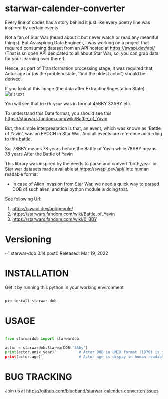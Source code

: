 # starwar-calender-converter
Every line of codes has a story behind it just like every poetry line was inspired by certain events.

Not a fan of Star War (heard about it but never watch or read any meaniful things). But As aspiring Data Engineer, I was working on a project that required consuming dataset from an API hosted at https://swapi.dev/api/  (That is sn open API dedicated to all about Star War, so, you can grab data for your learning over there!).

Hence, as part of Transformation processing stage, it was required that, Actor age or (as the problem state, 'find the oldest actor') should be derived.

If you look at this image  (the data after Extraction/Ingestation State)
![alt text](dob_sample.png "birth_year Section of the Database")

You will see that `birth_year` was in format
 45BBY
 32ABY
 etc.

 To understand this Date format, you should see this https://starwars.fandom.com/wiki/Battle_of_Yavin

 But, the simple interpreatation is that, an event, which was known as 'Battle of Yavin', was an EPOCH in Star War. And all events are reference according to this battle.

 So, 78BBY means 78 years before the Battle of Yavin while
 78ABY means 78 years After the Battle of Yavin  

This library was inspired by the needs to parse and convert 'birth_year' in Star war datasets made available at https://swapi.dev/api/ into human readable format

* In case of Alien Invasion from Star War, we need a quick way to parsed DOB of such alien, and this python module is doing that. 


See following Url:
1. https://swapi.dev/api/people/
2. https://starwars.fandom.com/wiki/Battle_of_Yavin
3. https://starwars.fandom.com/wiki/0_BBY


# Versioning
⋅⋅1 starwar-dob 3.14.post0   Released: Mar 19, 2022

# INSTALLATION
Get it by running this python in your working environment

```python

pip install starwar-dob

```

# USAGE

```python

from starwardob import starwardob

actor = starwardob.StarwarDOB('3Aby')
print(actor.unix_year)'          # Actor DOB in UNIX format (1970) is display
print(actor.age)'                # Actor age is dispay in human readable format
```


# BUG TRACKING
Join us at https://github.com/blueband/starwar-calender-converter/issues